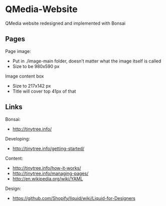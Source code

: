 QMedia-Website
==============

QMedia website redesigned and implemented with Bonsai

Pages
-------

Page image:
- Put in ./image-main folder, doesn’t matter what the image itself is called
- Size to be 980x590 px

Image content box
- Size to 217x142 px
- Title will cover top 41px of that 

Links
------

Bonsai:
- http://tinytree.info/

Developing:
- http://tinytree.info/getting-started/

Content:
- http://tinytree.info/how-it-works/
- http://tinytree.info/managing-pages/
- http://en.wikipedia.org/wiki/YAML

Design:
- https://github.com/Shopify/liquid/wiki/Liquid-for-Designers